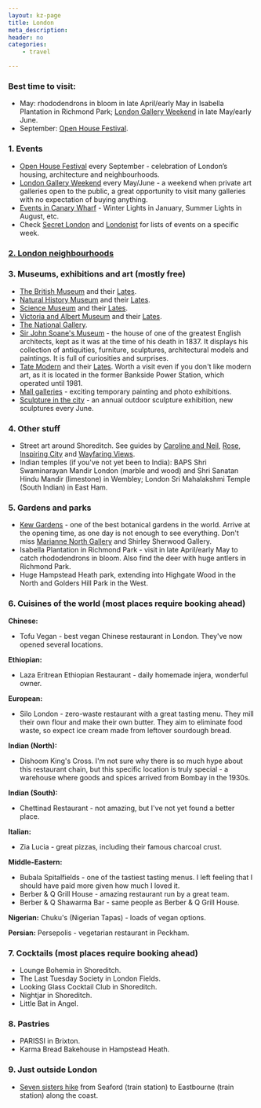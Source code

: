 ```yaml
---
layout: kz-page
title: London
meta_description: 
header: no
categories:
    - travel

---
```


### Best time to visit:

* May: rhododendrons in bloom in late April/early May in Isabella Plantation in Richmond Park; [London Gallery Weekend](https://londongalleryweekend.art/) in late May/early June.
* September: [Open House Festival](https://open-city.org.uk/open-house-festival).

### 1. Events

* [Open House Festival](https://open-city.org.uk/open-house-festival) every September - celebration of London’s housing, architecture and neighbourhoods.
* [London Gallery Weekend](https://londongalleryweekend.art/) every May/June - a weekend when private art galleries open to the public, a great opportunity to visit many galleries with no expectation of buying anything.
* [Events in Canary Wharf](https://canarywharf.com/whats-on/) - Winter Lights in January, Summer Lights in August, etc.
<nbsp></nbsp>
* Check [Secret London](https://secretldn.com/) and [Londonist](https://londonist.com/things-to-do) for lists of events on a specific week.

### [2. London neighbourhoods](/travel/london-parts/)

### 3. Museums, exhibitions and art (mostly free)

* [The British Museum](https://www.britishmuseum.org/exhibitions-events) and their [Lates](https://www.britishmuseum.org/visit/late-opening-on-fridays).
* [Natural History Museum](https://www.nhm.ac.uk/visit/whats-on.html) and their [Lates](https://www.nhm.ac.uk/events/lates.html).
* [Science Museum](https://www.sciencemuseum.org.uk/see-and-do) and their [Lates](https://www.sciencemuseum.org.uk/see-and-do/lates).
* [Victoria and Albert Museum](https://www.vam.ac.uk/whatson) and their [Lates](https://www.vam.ac.uk/info/friday-late).
* [The National Gallery](https://www.nationalgallery.org.uk/whats-on).
* [Sir John Soane's Museum](https://www.soane.org/) -  the house of one of the greatest English architects, kept as it was at the time of his death in 1837. It displays his collection of antiquities, furniture, sculptures, architectural models and paintings. It is full of curiosities and surprises.
* [Tate Modern](https://www.tate.org.uk/visit/tate-modern) and their [Lates](https://www.tate.org.uk/whats-on/tate-modern/tate-modern-lates). Worth a visit even if you don't like modern art, as it is located in the former Bankside Power Station, which operated until 1981.
* [Mall galleries](https://www.mallgalleries.org.uk/whats-on/exhibitions) - exciting temporary painting and photo exhibitions.
<nbsp></nbsp>
* [Sculpture in the city](https://www.sculptureinthecity.org.uk/) - an annual outdoor sculpture exhibition, new sculptures every June.

### 4. Other stuff
* Street art around Shoreditch. See guides by [Caroline and Neil](https://www.cktravels.com/shoreditch-street-art-london-guide-map/), [Rose](https://www.wheregoesrose.com/shoreditch-street-art/), [Inspiring City](https://inspiringcity.com/2020/07/23/a-street-art-map-of-shoreditch-and-brick-lane/) and [Wayfaring Views](https://wayfaringviews.com/see-shoreditch-street-art-get-your-london-with-edge/).
* Indian temples (if you've not yet been to India): BAPS Shri Swaminarayan Mandir London (marble and wood) and Shri Sanatan Hindu Mandir (limestone) in Wembley; London Sri Mahalakshmi Temple (South Indian) in East Ham.

### 5. Gardens and parks
* [Kew Gardens](https://www.kew.org/kew-gardens/whats-on) - one of the best botanical gardens in the world. Arrive at the opening time, as one day is not enough to see everything. Don't miss [Marianne North Gallery](https://www.youtube.com/watch?v=_nALt1P7UtU) and Shirley Sherwood Gallery.
* Isabella Plantation in Richmond Park - visit in late April/early May to catch rhododendrons in bloom. Also find the deer with huge antlers in Richmond Park.
* Huge Hampstead Heath park, extending into Highgate Wood in the North and Golders Hill Park in the West.

### 6. Cuisines of the world (most places require booking ahead)

**Chinese:**
* Tofu Vegan - best vegan Chinese restaurant in London. They've now opened several locations.

**Ethiopian:**
* Laza Eritrean Ethiopian Restaurant - daily homemade injera, wonderful owner.

**European:**
* Silo London - zero-waste restaurant with a great tasting menu. They mill their own flour and make their own butter. They aim to eliminate food waste, so expect ice cream made from leftover sourdough bread.

**Indian (North):**
* Dishoom King's Cross. I'm not sure why there is so much hype about this restaurant chain, but this specific location is truly special - a warehouse where goods and spices arrived from Bombay in the 1930s.

**Indian (South):**
* Chettinad Restaurant - not amazing, but I've not yet found a better place.

**Italian:**
* Zia Lucia - great pizzas, including their famous charcoal crust.

**Middle-Eastern:**
* Bubala Spitalfields - one of the tastiest tasting menus. I left feeling that I should have paid more given how much I loved it.
* Berber & Q Grill House - amazing restaurant run by a great team.
* Berber & Q Shawarma Bar - same people as Berber & Q Grill House.

**Nigerian:**
Chuku's (Nigerian Tapas) - loads of vegan options.

**Persian:**
Persepolis - vegetarian restaurant in Peckham.

### 7. Cocktails (most places require booking ahead)

* Lounge Bohemia in Shoreditch.
* The Last Tuesday Society in London Fields.
* Looking Glass Cocktail Club in Shoreditch.
* Nightjar in Shoreditch.
* Little Bat in Angel.

### 8. Pastries

* PARISSI in Brixton.
* Karma Bread Bakehouse in Hampstead Heath.

### 9. Just outside London

* [Seven sisters hike](https://www.moonhoneytravel.com/seven-sisters-cliffs-walk-seaford-to-eastbourne/) from Seaford (train station) to Eastbourne (train station) along the coast.
